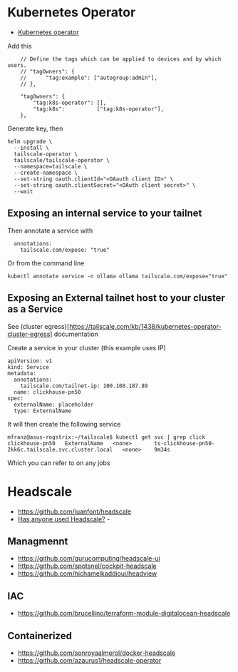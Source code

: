 # Kubernetes Operator
- [Kubernetes operator](https://tailscale.com/kb/1236/kubernetes-operator)

Add this

```
	// Define the tags which can be applied to devices and by which users.
	// "tagOwners": {
	//  	"tag:example": ["autogroup:admin"],
	// },

	"tagOwners": {
		"tag:k8s-operator": [],
		"tag:k8s":          ["tag:k8s-operator"],
	},
```

Generate key, then

```
helm upgrade \
  --install \
  tailscale-operator \
  tailscale/tailscale-operator \
  --namespace=tailscale \
  --create-namespace \
  --set-string oauth.clientId="<OAauth client ID>" \
  --set-string oauth.clientSecret="<OAuth client secret>" \
  --wait
```

## Exposing an internal service to your tailnet

Then annotate a service with
```
  annotations:
    tailscale.com/expose: "true"
```

Or from the command line

```
kubectl annotate service -n ollama ollama tailscale.com/expose="true"
```


## Exposing an External tailnet host to your cluster as a Service

See (cluster egress}[https://tailscale.com/kb/1438/kubernetes-operator-cluster-egress] documentation 

Create a service in your cluster (this example uses IP)

```
apiVersion: v1
kind: Service
metadata:
  annotations:
    tailscale.com/tailnet-ip: 100.108.187.89
  name: clickhouse-pn50   
spec:
  externalName: placeholder
  type: ExternalName
```

It will then create the following service

```
mfranz@asus-rogstrix:~/tailscale$ kubectl get svc | grep click
clickhouse-pn50   ExternalName   <none>       ts-clickhouse-pn50-2kk6c.tailscale.svc.cluster.local   <none>    9m34s
```
Which you can refer to on any jobs 










# Headscale
- https://github.com/juanfont/headscale
- [Has anyone used Headscale?](https://www.reddit.com/r/selfhosted/comments/13et1uu/has_anyone_used_headscale/) - 

## Managmennt
- https://github.com/gurucomputing/headscale-ui
- https://github.com/spotsnel/cockpit-headscale
- https://github.com/hichamelkaddioui/headview

## IAC
- https://github.com/brucellino/terraform-module-digitalocean-headscale

## Containerized
- https://github.com/sonroyaalmerol/docker-headscale
- https://github.com/azaurus1/headscale-operator

